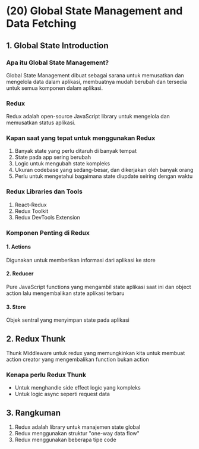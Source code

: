 # (20) Global State Management and Data Fetching

## 1. Global State Introduction

### Apa itu Global State Management?

Global State Management dibuat sebagai sarana untuk memusatkan dan mengelola data dalam aplikasi, membuatnya mudah berubah dan tersedia untuk semua komponen dalam aplikasi.

### Redux

Redux adalah open-source JavaScript library untuk mengelola dan memusatkan status aplikasi.

### Kapan saat yang tepat untuk menggunakan Redux

1. Banyak state yang perlu ditaruh di banyak tempat
2. State pada app sering berubah
3. Logic untuk mengubah state kompleks
4. Ukuran codebase yang sedang-besar, dan dikerjakan oleh banyak orang
5. Perlu untuk mengetahui bagaimana state diupdate seiring dengan waktu

### Redux Libraries dan Tools

1. React-Redux
2. Redux Toolkit
3. Redux DevTools Extension

### Komponen Penting di Redux

#### 1. Actions

Digunakan untuk memberikan informasi dari aplikasi ke store

#### 2. Reducer

Pure JavaScript functions yang mengambil state aplikasi saat ini dan object action lalu mengembalikan state aplikasi terbaru

#### 3. Store

Objek sentral yang menyimpan state pada aplikasi

## 2. Redux Thunk

Thunk Middleware untuk redux yang memungkinkan kita untuk membuat action creator yang mengembalikan function bukan action

### Kenapa perlu Redux Thunk

- Untuk menghandle side effect logic yang kompleks
- Untuk logic async seperti request data

## 3. Rangkuman

1. Redux adalah library untuk manajemen state global
2. Redux menggunakan struktur "one-way data flow"
3. Redux menggunakan beberapa tipe code
